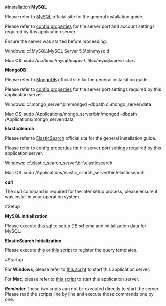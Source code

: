 #Installation
**MySQL**

Please refer to [MySQL][1] official site for the general installation guide.

Please refer to [config.properties][2] for the server port and account settings required by this application server.

Ensure the server was started before proceeding:

Windows: c:\MySQL\MySQL Server 5.6\bin\mysqld

Mac OS: sudo /usr/local/mysql/support-files/mysql.server start

**MongoDB**

Please refer to [MongoDB][3] official site for the general installation guide.

Please refer to [config.properties][4] for the server port settings required by this application server.

Windows: c:\mongo_server\bin\mongod -dbpath c:\mongo_server\data

Mac OS: sudo /Applications/mongo_server/bin/mongod -dbpath /Applications/mongo_server/data

**ElasticSearch**

Please refer to [ElasticSearch][5] official site for the general installation guide.

Please refer to [config.properties][6] for the server port settings required by this application server.

Windows: c:\elastic_search_server\bin\elasticsearch

Mac OS: sudo /Applications/elastic_search_server/bin/elasticsearch

**curl**

The *curl* command is required for the later setup process, please ensure it was install in your operation system.

#Setup

**MySQL Initialization**

Please execute [this sql][7] to setup DB schema and initialization data for MySQL.

**ElasticSearch Initialization**

Please execute [this][8] or [this][9] script to register the query templates.

#Startup

For **Windows**, please refer to [this script][10] to start this application server.

For **Mac**, please refer to [this script][11] to start this application server.

***Reminder***
These two sripts can not be executed directly to start the server. Please read the scripts line by line and execute those commands one by one.

  [1]: http://www.mysql.com
  [2]: https://github.com/wally-1981/free_walker/blob/master/server/rest/com.free.walker.service.itinerary/src/main/resources/com/free/walker/service/itinerary/dao/config.properties
  [3]: http://www.mongodb.org
  [4]: https://github.com/wally-1981/free_walker/blob/master/server/rest/com.free.walker.service.itinerary/src/main/resources/com/free/walker/service/itinerary/dao/config.properties
  [5]: https://www.elastic.co/products/elasticsearch
  [6]: https://github.com/wally-1981/free_walker/blob/master/server/rest/com.free.walker.service.itinerary/src/main/resources/com/free/walker/service/itinerary/dao/config.properties
  [7]: https://github.com/wally-1981/free_walker/blob/master/server/rest/com.free.walker.service.itinerary/src/main/resources/db/schema/basic.sql
  [8]: https://github.com/wally-1981/free_walker/blob/master/server/rest/com.free.walker.service.itinerary/src/main/resources/db/setup.sh
  [9]: https://github.com/wally-1981/free_walker/blob/master/server/rest/com.free.walker.service.itinerary/src/main/resources/db/setup.bat
  [10]: https://github.com/wally-1981/free_walker/blob/master/server/rest/com.free.walker.service.itinerary/src/main/resources/startServer.bat
  [11]: https://github.com/wally-1981/free_walker/blob/master/server/rest/com.free.walker.service.itinerary/src/main/resources/startServer.sh
